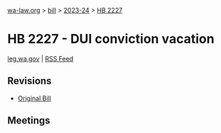 [wa-law.org](/) > [bill](/bill/) > [2023-24](/bill/2023-24/) > [HB 2227](/bill/2023-24/hb/2227/)

# HB 2227 - DUI conviction vacation
[leg.wa.gov](https://app.leg.wa.gov/billsummary?BillNumber=2227&Year=2023&Initiative=false) | [RSS Feed](./rss.xml)

## Revisions
* [Original Bill](1/)

## Meetings